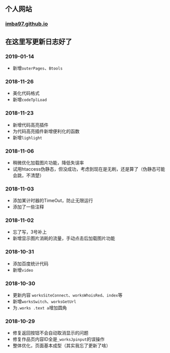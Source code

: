## 个人网站
### [imba97.github.io](https://imba97.github.io)

## 在这里写更新日志好了

### 2019-01-14
* 新增`outerPages`、`Btools`

### 2018-11-26
* 美化代码格式
* 新增`codeTplLoad`

### 2018-11-23
* 新增代码高亮插件
* 为代码高亮插件新增便利化的函数
* 新增`lighlight`

### 2018-11-06
* 稍微优化加载图片功能，降低失误率
* 试用htaccess伪静态，但没成功，考虑到现在是无刷，还是算了（伪静态可能会跳，不清楚）


### 2018-11-03
* 添加某计时器的TimeOut，防止无限运行
* 添加了一些注释

### 2018-11-02
* 忘了写，3号补上
* 新增显示图片消耗的流量，手动点击后加载图片功能

### 2018-10-31
* 添加百度统计代码
* 新增`video`

### 2018-10-30
* 更新内容 `worksSiteConnect`、`worksWhoisRed`、`index`等
* 新增`worksSwitch`、`worksGetUrl`
* 为`.works .text a`增加圆角

### 2018-10-29
* 修复返回按钮不会自动取消显示的问题
* 修复作品页内容ID全是`_worksJpinput`的误操作
* 整体优化，页面基本成型（其实我忘了更新了啥）

